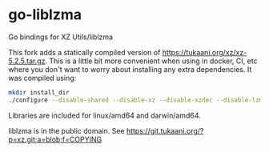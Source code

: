 # go-liblzma
Go bindings for XZ Utils/liblzma

This fork adds a statically compiled version of https://tukaani.org/xz/xz-5.2.5.tar.gz. This is a little bit more convenient when using in docker, CI, etc where you don't want to worry about installing any extra dependencies.
It was compiled using:

```bash
mkdir install_dir
./configure --disable-shared --disable-xz --disable-xzdec --disable-lzmadec --disable-lzmainfo --disable-lzma-links --disable-scripts --disable-doc --prefix=$(pwd)/install_dir
```

Libraries are included for linux/amd64 and darwin/amd64.

liblzma is in the public domain. See https://git.tukaani.org/?p=xz.git;a=blob;f=COPYING
